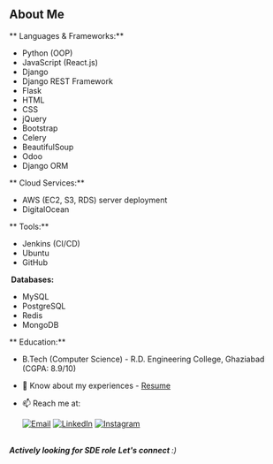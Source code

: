 

### 

## About Me

** Languages & Frameworks:**

* Python (OOP)
* JavaScript (React.js)
* Django
* Django REST Framework
* Flask
* HTML
* CSS
* jQuery
* Bootstrap
* Celery
* BeautifulSoup
* Odoo
* Django ORM

** Cloud Services:**

* AWS (EC2, S3, RDS) server deployment
* DigitalOcean

** Tools:**

* Jenkins (CI/CD)
* Ubuntu
* GitHub

**️ Databases:**

* MySQL
* PostgreSQL
* Redis
* MongoDB

** Education:**

* B.Tech (Computer Science) - R.D. Engineering College, Ghaziabad (CGPA: 8.9/10)


<!-- - 🔭 Currently working on the [Denama](https://www.denama.com) WebApp.
- 🌱 Exploring Python Application Development.
- 👯 Seeking collaboration on Application & Web Development projects.
- 💬 Ask me about ReactJs, Django, Databases, Deployment, or any tech-related queries. -->
- 📃 Know about my experiences - [Resume](https://drive.google.com/file/d/1yNUfFtU0rGfDH4poY9uhqXfsXjf5P1PM/view?usp=drivesdk)
- 📫 Reach me at:

   [![Email](https://img.shields.io/badge/shagunchoudhary1323%40gmail.com-blue?style=social&logo=gmail&link=mailto:shagunchoudhary1323%40gmail.com)](mailto:shagunchoudhary1323@gmail.com)
   [![LinkedIn](https://img.shields.io/badge/shagun-choudhary-472253225/-blue?style=social&logo=linkedin&link=https://www.linkedin.com/in/shagun-choudhary-472253225/)](https://www.linkedin.com/in/shagun-choudhary/)
   [![Instagram](https://img.shields.io/badge/shagun.chaudhary7-blue?style=social&logo=instagram&link=https://instagram.com/shagun.chaudhary7/)](https://instagram.com/shagun.chaudhary7/)
  

<div style="clear:both;"></div>
<br/>
<em><b>Actively looking for SDE role</b> <b> Let's connect </b> :)</em>
